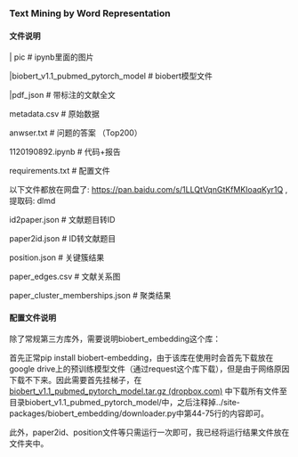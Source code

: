 ### **Text Mining by Word Representation**



#### 文件说明

| pic # ipynb里面的图片

|biobert_v1.1_pubmed_pytorch_model # biobert模型文件

|pdf_json # 带标注的文献全文

metadata.csv # 原始数据

anwser.txt # 问题的答案 （Top200）

1120190892.ipynb # 代码+报告

requirements.txt # 配置文件

以下文件都放在网盘了: https://pan.baidu.com/s/1LLQtVqnGtKfMKIoaqKyr1Q ,提取码: dlmd

id2paper.json # 文献题目转ID

paper2id.json # ID转文献题目

position.json # 关键簇结果

paper_edges.csv # 文献关系图

paper_cluster_memberships.json # 聚类结果 

#### 配置文件说明

除了常规第三方库外，需要说明biobert_embedding这个库：

首先正常pip install biobert-embedding，由于该库在使用时会首先下载放在google drive上的预训练模型文件（通过request这个库下载），但是由于网络原因下载不下来。因此需要首先挂梯子，在[biobert_v1.1_pubmed_pytorch_model.tar.gz (dropbox.com)](https://www.dropbox.com/s/hvsemunmv0htmdk/biobert_v1.1_pubmed_pytorch_model.tar.gz?dl=0) 中下载所有文件至目录biobert_v1.1_pubmed_pytorch_model/中，之后注释掉../site-packages/biobert_embedding/downloader.py中第44-75行的内容即可。

此外，paper2id、position文件等只需运行一次即可，我已经将运行结果文件放在文件夹中。
